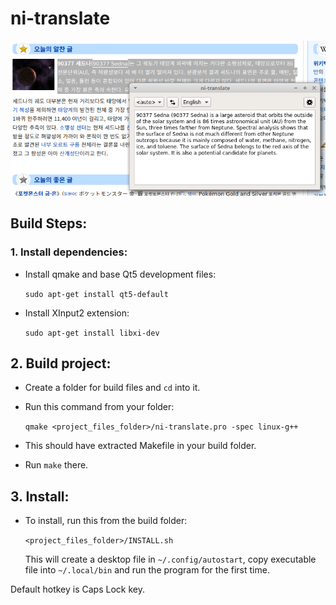 # ni-translate

![Screenshot](screenshot.png)

## Build Steps:
### 1. Install dependencies:
- Install qmake and base Qt5 development files:

    `sudo apt-get install qt5-default`
    
- Install XInput2 extension:

    `sudo apt-get install libxi-dev`

## 2. Build project:

- Create a folder for build files and `cd` into it.
- Run this command from your folder:

    `qmake <project_files_folder>/ni-translate.pro -spec linux-g++`

- This should have extracted Makefile in your build folder.
- Run `make` there.

## 3. Install:
- To install, run this from the build folder:

    `<project_files_folder>/INSTALL.sh`
    
    This will create a desktop file in `~/.config/autostart`, copy executable file into `~/.local/bin` and run the program for the first time.

Default hotkey is Caps Lock key.
